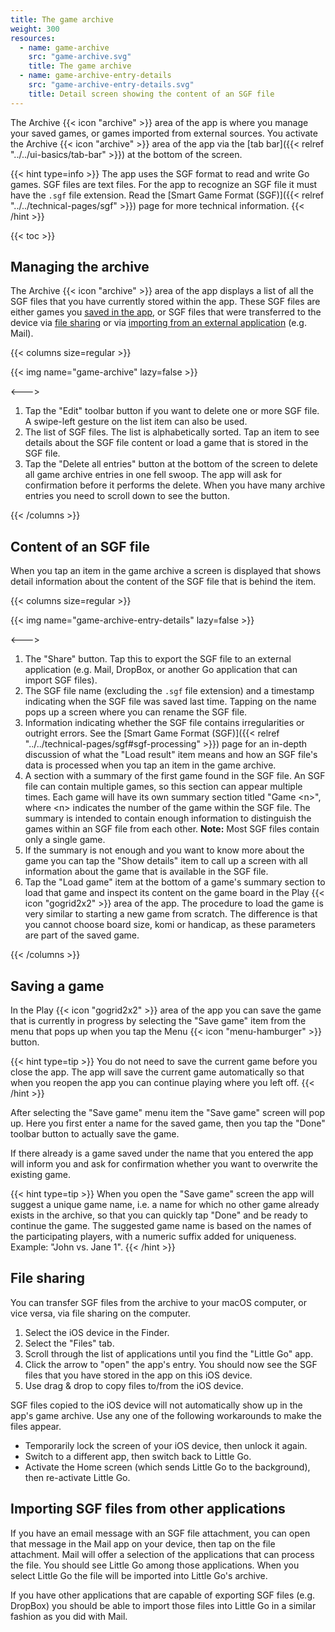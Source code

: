 ```yaml
---
title: The game archive
weight: 300
resources:
  - name: game-archive
    src: "game-archive.svg"
    title: The game archive
  - name: game-archive-entry-details
    src: "game-archive-entry-details.svg"
    title: Detail screen showing the content of an SGF file
---
```


The Archive {{< icon "archive" >}} area of the app is where you manage your saved games, or games imported from external sources. You activate the Archive {{< icon "archive" >}} area of the app via the [tab bar]({{< relref "../../ui-basics/tab-bar" >}}) at the bottom of the screen.

{{< hint type=info >}}
The app uses the SGF format to read and write Go games. SGF files are text files. For the app to recognize an SGF file it must have the `.sgf` file extension. Read the [Smart Game Format (SGF)]({{< relref "../../technical-pages/sgf" >}}) page for more technical information.
{{< /hint >}}

{{< toc >}}

## Managing the archive

The Archive {{< icon "archive" >}} area of the app displays a list of all the SGF files that you have currently stored within the app. These SGF files are either games you [saved in the app](#saving-a-game), or SGF files that were transferred to the device via [file sharing](#file-sharing) or via [importing from an external application](#importing-sgf-files-from-other-applications) (e.g. Mail).

{{< columns size=regular >}}

{{< img name="game-archive" lazy=false >}}

<--->

1. Tap the "Edit" toolbar button if you want to delete one or more SGF file. A swipe-left gesture on the list item can also be used.
1. The list of SGF files. The list is alphabetically sorted. Tap an item to see details about the SGF file content or load a game that is stored in the SGF file.
1. Tap the "Delete all entries" button at the bottom of the screen to delete all game archive entries in one fell swoop. The app will ask for confirmation before it performs the delete. When you have many archive entries you need to scroll down to see the button.

{{< /columns >}}

## Content of an SGF file

When you tap an item in the game archive a screen is displayed that shows detail information about the content of the SGF file that is behind the item.

{{< columns size=regular >}}

{{< img name="game-archive-entry-details" lazy=false >}}

<--->

1. The "Share" button. Tap this to export the SGF file to an external application (e.g. Mail, DropBox, or another Go application that can import SGF files).
1. The SGF file name (excluding the `.sgf` file extension) and a timestamp indicating when the SGF file was saved last time. Tapping on the name pops up a screen where you can rename the SGF file.
1. Information indicating whether the SGF file contains irregularities or outright errors. See the [Smart Game Format (SGF)]({{< relref "../../technical-pages/sgf#sgf-processing" >}}) page for an in-depth discussion of what the "Load result" item means and how an SGF file's data is processed when you tap an item in the game archive.
1. A section with a summary of the first game found in the SGF file. An SGF file can contain multiple games, so this section can appear multiple times. Each game will have its own summary section titled "Game &lt;n&gt;", where &lt;n&gt; indicates the number of the game within the SGF file. The summary is intended to contain enough information to distinguish the games within an SGF file from each other. **Note:** Most SGF files contain only a single game.
1. If the summary is not enough and you want to know more about the game you can tap the "Show details" item to call up a screen with all information about the game that is available in the SGF file.
1. Tap the "Load game" item at the bottom of a game's summary section to load that game and inspect its content on the game board in the Play {{< icon "gogrid2x2" >}} area of the app. The procedure to load the game is very similar to starting a new
game from scratch. The difference is that you cannot choose board size, komi or
handicap, as these parameters are part of the saved game.

{{< /columns >}}

## Saving a game

In the Play {{< icon "gogrid2x2" >}} area of the app you can save the game that is currently in progress by selecting the "Save game" item from the menu that pops up when you tap the Menu {{< icon "menu-hamburger" >}} button.

{{< hint type=tip >}}
You do not need to save the current game before you close the app. The app will save the current game automatically so that when you reopen the app you can continue playing where you left off.
{{< /hint >}}

After selecting the "Save game" menu item the "Save game" screen will pop up. Here you first enter a name for the saved game, then you tap the "Done" toolbar button to actually save the game.

If there already is a game saved under the name that you entered the app will inform you and ask for confirmation whether you want to overwrite the existing game.

{{< hint type=tip >}}
When you open the "Save game" screen the app will suggest a unique game name, i.e. a name for which no other game already exists in the archive, so that you can quickly tap "Done" and be ready to continue the game. The suggested game name is based on the names of the participating players, with a numeric suffix added for uniqueness. Example: "John vs. Jane 1".
{{< /hint >}}

## File sharing

You can transfer SGF files from the archive to your macOS computer, or vice versa, via file sharing on the computer.

1. Select the iOS device in the Finder.
1. Select the "Files" tab.
1. Scroll through the list of applications until you find the "Little Go" app.
1. Click the arrow to "open" the app's entry. You should now see the SGF files that you have stored in the app on this iOS device.
1. Use drag & drop to copy files to/from the iOS device.

SGF files copied to the iOS device will not automatically show up in the app's game archive. Use any one of the following workarounds to make the files appear.

- Temporarily lock the screen of your iOS device, then unlock it again.
- Switch to a different app, then switch back to Little Go.
- Activate the Home screen (which sends Little Go to the background), then re-activate Little Go.

## Importing SGF files from other applications

If you have an email message with an SGF file attachment, you can open that message in the Mail app on your device, then tap on the file attachment. Mail will offer a selection of the applications that can process the file. You should see Little Go among those applications. When you select Little Go the file will be imported into Little Go's archive.

If you have other applications that are capable of exporting SGF files (e.g. DropBox) you should be able to import those files into Little Go in a similar fashion as you did with Mail.
